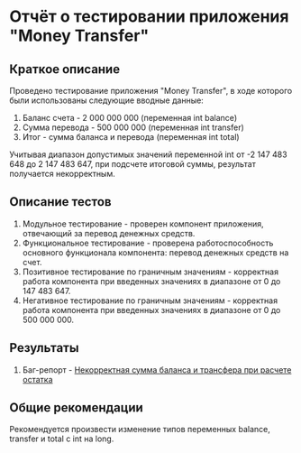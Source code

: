 # Отчёт о тестировании приложения "Money Transfer"

## Краткое описание

Проведено тестирование приложения "Money Transfer", в ходе которого были использованы следующие вводные данные:
1. Баланс счета - 2 000 000 000 (переменная int balance)
2. Сумма перевода - 500 000 000 (переменная int transfer)
3. Итог - сумма баланса и перевода (переменная int total)

Учитывая диапазон допустимых значений переменной int от -2 147 483 648 до 2 147 483 647, при подсчете итоговой суммы, результат получается некорректным.

## Описание тестов

1. Модульное тестирование - проверен компонент приложения, отвечающий за перевод денежных средств.
2. Функциональное тестирование - проверена работоспособность основного функционала компонента: перевод денежных средств на счет.
3. Позитивное тестирование по граничным значениям - корректная работа компонента при введенных значениях в диапазоне от 0 до 147 483 647.
4. Негативное тестирование по граничным значениям - корректная работа компонента при введенных значениях в диапазоне от 0 до 500 000 000.

## Результаты

1. Баг-репорт - [Некорректная сумма баланса и трансфера при расчете остатка](https://github.com/richskiter/Javaqa2/issues/1)

## Общие рекомендации

Рекомендуется произвести изменение типов переменных balance, transfer и total с int на long.
